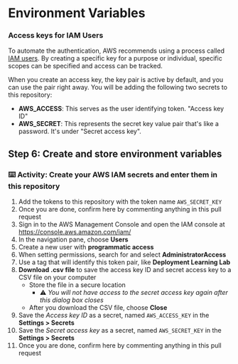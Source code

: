 # Environment Variables

### Access keys for IAM Users

To automate the authentication, AWS recommends using a process called [IAM users](https://docs.aws.amazon.com/IAM/latest/UserGuide/id_credentials_access-keys.html). By creating a specific key for a purpose or individual, specific scopes can be specified and access can be tracked.

When you create an access key, the key pair is active by default, and you can use the pair right away. You will be adding the following two secrets to this repository:

- **AWS_ACCESS**:  This serves as the user identifying token. "Access key ID"
- **AWS_SECRET**: This represents the secret key value pair that's like a password. It's under "Secret access key".

## Step 6: Create and store environment variables

### :keyboard: Activity: Create your AWS IAM secrets and enter them in this repository

1. Add the tokens to this repository with the token name `AWS_SECRET_KEY`
2. Once you are done, confirm here by commenting anything in this pull request
3. Sign in to the AWS Management Console and open the IAM console at https://console.aws.amazon.com/iam/
4. In the navigation pane, choose **Users**
5. Create a new user with **programmatic access**
6. When setting permissions, search for and select **AdministratorAccess**
7. Use a tag that will identify this token pair, like **Deployment Learning Lab**
8. **Download .csv file** to save the access key ID and secret access key to a CSV file on your computer
   - Store the file in a secure location
     - ⚠️ _You will not have access to the secret access key again after this dialog box closes_
   - After you download the CSV file, choose **Close**
9. Save the _Access key ID_ as a secret, named `AWS_ACCESS_KEY` in the **Settings > Secrets**
10. Save the _Secret access key_ as a secret, named `AWS_SECRET_KEY` in the **Settings > Secrets**
11. Once you are done, confirm here by commenting anything in this pull request
